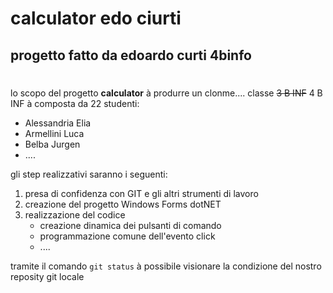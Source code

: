 # calculator edo ciurti
## progetto fatto da edoardo curti 4binfo
#

lo scopo del progetto **calculator** à produrre un clonme....
classe ~~3 B INF~~ 4 B INF à composta da 22 studenti:
* Alessandria Elia
* Armellini Luca
* Belba Jurgen
* ....

gli step realizzativi saranno i seguenti:
1. presa di confidenza con GIT e gli altri strumenti di lavoro
1. creazione del progetto Windows Forms dotNET
1. realizzazione del codice
    - creazione dinamica dei pulsanti di comando
    - programmazione comune dell'evento click
    - ....

tramite il comando `git status` à possibile visionare la condizione del nostro reposity git locale